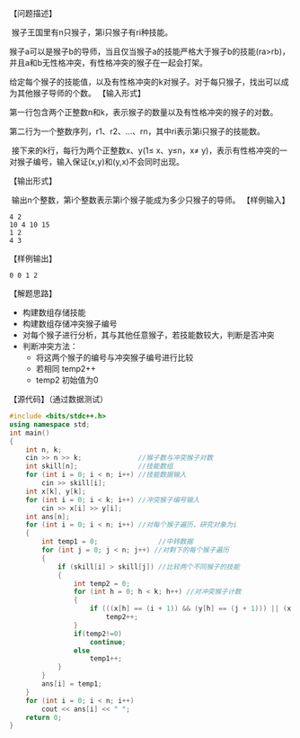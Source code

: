 【问题描述】

​    猴子王国里有n只猴子，第i只猴子有ri种技能。

​    猴子a可以是猴子b的导师，当且仅当猴子a的技能严格大于猴子b的技能(ra>rb)，并且a和b无性格冲突，有性格冲突的猴子在一起会打架。

​    给定每个猴子的技能值，以及有性格冲突的k对猴子。对于每只猴子，找出可以成为其他猴子导师的个数。
【输入形式】

​    第一行包含两个正整数n和k，表示猴子的数量以及有性格冲突的猴子的对数。

​    第二行为一个整数序列，r1、r2、...、rn，其中ri表示第i只猴子的技能数。

​    接下来的k行，每行为两个正整数x、y(1≤ x、y≤n，x≠ y)，表示有性格冲突的一对猴子编号，输入保证(x,y)和(y,x)不会同时出现。

【输出形式】

​    输出n个整数，第i个整数表示第i个猴子能成为多少只猴子的导师。
【样例输入】

```
4 2
10 4 10 15
1 2
4 3
```

【样例输出】

```
0 0 1 2
```

【解题思路】

+ 构建数组存储技能
+ 构建数组存储冲突猴子编号
+ 对每个猴子进行分析，其与其他任意猴子，若技能数较大，判断是否冲突
+ 判断冲突方法：
  + 将这两个猴子的编号与冲突猴子编号进行比较
  + 若相同 temp2++
  + temp2 初始值为0

【源代码】（通过数据测试）

```c++
#include <bits/stdc++.h>
using namespace std;
int main()
{
    int n, k;
    cin >> n >> k;              //猴子数与冲突猴子对数
    int skill[n];               //技能数组
    for (int i = 0; i < n; i++) //技能数据输入
        cin >> skill[i];
    int x[k], y[k];
    for (int i = 0; i < k; i++) //冲突猴子编号输入
        cin >> x[i] >> y[i];
    int ans[n];
    for (int i = 0; i < n; i++) //对每个猴子遍历，研究对象为i
    {
        int temp1 = 0;               //中转数据
        for (int j = 0; j < n; j++) //对剩下的每个猴子遍历
        {
            if (skill[i] > skill[j]) //比较两个不同猴子的技能
            {
                int temp2 = 0;
                for (int h = 0; h < k; h++) //对冲突猴子计数
                {
                    if (((x[h] == (i + 1)) && (y[h] == (j + 1))) || (x[h] == (j + 1) && (y[h] == (i + 1))))
                        temp2++;
                }
                if(temp2!=0)
                    continue;
                else
                    temp1++;
            }
        }
        ans[i] = temp1;
    }
    for (int i = 0; i < n; i++)
        cout << ans[i] << " ";
    return 0;
}
```

